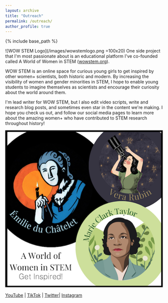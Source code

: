 ```yaml
---
layout: archive
title: "Outreach"
permalink: /outreach/
author_profile: true
---
```


{% include base_path %}

![WOW STEM Logo](/images/wowstemlogo.png =100x20)
One side project that I'm most passionate about is an educational platform I've co-founded called A World of Women in STEM ([wowstem.org](http://wowstem.org "WOW STEM")).

WOW STEM is an online space for curious young girls to get inspired by other women+ scientists, both historic and modern. By increasing the visibility of women and gender minorities in STEM, I hope to enable young students to imagine themselves as scientists and encourage their curiosity about the world around them. 

I'm lead writer for WOW STEM, but I also edit video scripts, write and research blog posts, and sometimes even star in the content we're making. I hope you check us out, and follow our social media pages to learn more about the amazing women+ who have contributed to STEM research throughout history! 

![WOW STEM Portraits](/images/wowstemportrait.png)

 [YouTube](https://www.youtube.com/channel/UCkAyTOTNOLm4AMw61ZaDvqA "YouTube WOW STEM") | [TikTok](https://vm.tiktok.com/ZMdRuWMUA/ "TikTok WOW STEM") | [Twitter](https://twitter.com/wowstem "Twitter WOW STEM")| [Instagram](https://www.instagram.com/wowstem "Instagram WOW STEM")